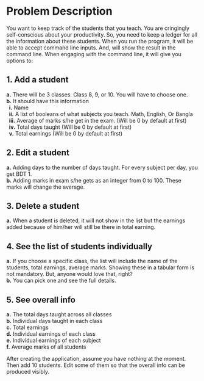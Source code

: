 
# Problem Description

You want to keep track of the students that you teach. You are cringingly self-conscious
about your productivity. So, you need to keep a ledger for all the information about these
students. When you run the program, it will be able to accept command line inputs. And,
will show the result in the command line. When engaging with the command line, it will
give you options to:  

## 1. Add a student
**a.** There will be 3 classes. Class 8, 9, or 10. You will have to choose one.  
**b.** It should have this information  
&ensp;__i.__ Name  
&ensp;__ii.__ A list of booleans of what subjects you teach. Math, English, Or Bangla  
&ensp;__iii.__ Average of marks s/he get in the exam. (Will be 0 by default at first)  
&ensp;__iv.__ Total days taught (Will be 0 by default at first)  
&ensp;__v.__ Total earnings (Will be 0 by default at first)  

## 2. Edit a student  
**a.** Adding days to the number of days taught. For every subject per day, you get BDT 1.  
**b.** Adding marks in exam s/he gets as an integer from 0 to 100. These marks will change the average.  

## 3. Delete a student  
**a.** When a student is deleted, it will not show in the list but the earnings added because of him/her will still be there in total earning.  

## 4. See the list of students individually  
**a.** If you choose a specific class, the list will include the name of the students, total earnings, average marks. Showing these in a tabular form is not mandatory. But, anyone would love that, right?  
**b.** You can pick one and see the full details.  

## 5. See overall info  
**a.** The total days taught across all classes  
**b.** Individual days taught in each class  
**c.** Total earnings  
**d.** Individual earnings of each class  
**e.** Individual earnings of each subject  
**f.** Average marks of all students  

After creating the application, assume you have nothing at the moment. Then add 10
students. Edit some of them so that the overall info can be produced visibly.  
